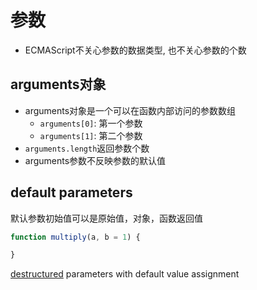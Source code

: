 # 参数

- ECMAScript不关心参数的数据类型, 也不关心参数的个数

## arguments对象

- arguments对象是一个可以在函数内部访问的参数数组 
  - `arguments[0]`: 第一个参数
  - `arguments[1]`: 第二个参数
- `arguments.length`返回参数个数
- arguments参数不反映参数的默认值

## default parameters 

默认参数初始值可以是原始值，对象，函数返回值

```javascript
function multiply(a, b = 1) {

}
```

[destructured]() parameters with default value assignment

